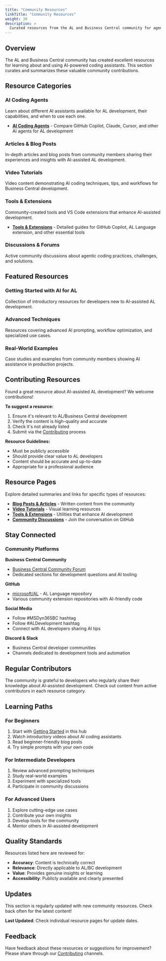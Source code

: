 ```yaml
---
title: "Community Resources"
linkTitle: "Community Resources"
weight: 30
description: >
  Curated resources from the AL and Business Central community for agentic coding
---
```


## Overview

The AL and Business Central community has created excellent resources for learning about and using AI-powered coding assistants. This section curates and summarizes these valuable community contributions.

## Resource Categories

### AI Coding Agents
Learn about different AI assistants available for AL development, their capabilities, and when to use each one.

- **[AI Coding Agents](Agents)** - Compare GitHub Copilot, Claude, Cursor, and other AI agents for AL development

### Articles & Blog Posts
In-depth articles and blog posts from community members sharing their experiences and insights with AI-assisted AL development.

### Video Tutorials
Video content demonstrating AI coding techniques, tips, and workflows for Business Central development.

### Tools & Extensions
Community-created tools and VS Code extensions that enhance AI-assisted development.

- **[Tools & Extensions](Tools)** - Detailed guides for GitHub Copilot, AL Language extension, and other essential tools

### Discussions & Forums
Active community discussions about agentic coding practices, challenges, and solutions.

## Featured Resources

### Getting Started with AI for AL
Collection of introductory resources for developers new to AI-assisted AL development.

### Advanced Techniques
Resources covering advanced AI prompting, workflow optimization, and specialized use cases.

### Real-World Examples
Case studies and examples from community members showing AI assistance in production projects.

## Contributing Resources

Found a great resource about AI-assisted AL development? We welcome contributions!

**To suggest a resource:**
1. Ensure it's relevant to AL/Business Central development
2. Verify the content is high-quality and accurate
3. Check it's not already listed
4. Submit via the [Contributing](../../contributing) process

**Resource Guidelines:**
- Must be publicly accessible
- Should provide clear value to AL developers
- Content should be accurate and up-to-date
- Appropriate for a professional audience

## Resource Pages

Explore detailed summaries and links for specific types of resources:

- **[Blog Posts & Articles](articles)** - Written content from the community
- **[Video Tutorials](videos)** - Visual learning resources
- **[Tools & Extensions](Tools)** - Utilities that enhance AI development
- **[Community Discussions](https://github.com/microsoft/alguidelines/discussions)** - Join the conversation on GitHub

## Stay Connected

### Community Platforms

**Business Central Community**
- [Business Central Community Forum](https://community.dynamics.com/business/)
- Dedicated sections for development questions and AI tooling

**GitHub**
- [microsoft/AL](https://github.com/microsoft/AL) - AL Language repository
- Various community extension repositories with AI-friendly code

**Social Media**
- Follow #MSDyn365BC hashtag
- Follow #ALDevelopment hashtag
- Connect with AL developers sharing AI tips

**Discord & Slack**
- Business Central developer communities
- Channels dedicated to development tools and automation

## Regular Contributors

The community is grateful to developers who regularly share their knowledge about AI-assisted development. Check out content from active contributors in each resource category.

## Learning Paths

### For Beginners
1. Start with [Getting Started](../getting-started) in this hub
2. Watch introductory videos about AI coding assistants
3. Read beginner-friendly blog posts
4. Try simple prompts with your own code

### For Intermediate Developers
1. Review advanced prompting techniques
2. Study real-world examples
3. Experiment with specialized tools
4. Participate in community discussions

### For Advanced Users
1. Explore cutting-edge use cases
2. Contribute your own insights
3. Develop tools for the community
4. Mentor others in AI-assisted development

## Quality Standards

Resources listed here are reviewed for:
- **Accuracy**: Content is technically correct
- **Relevance**: Directly applicable to AL/BC development
- **Value**: Provides genuine insights or learning
- **Accessibility**: Publicly available and clearly presented

## Updates

This section is regularly updated with new community resources. Check back often for the latest content!

**Last Updated**: Check individual resource pages for update dates.

## Feedback

Have feedback about these resources or suggestions for improvement? Please share through our [Contributing](../../contributing) channels.
